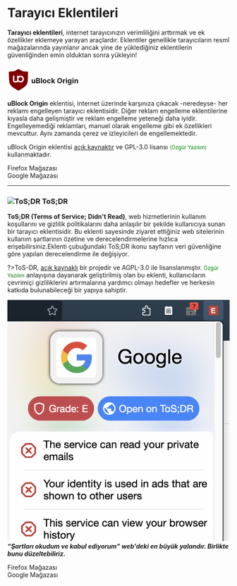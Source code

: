<!-- NOTLAR
 - Bu içerik halihazırda yazılmıştır. İçerik içinde ekleme yapma yada düzeltme yapma ihtiyacı yoksa değişiklik yapmanız önerilmez. Uygulama önerilerine ekleme yapmak isterseniz, eklenen diğer uygulamaların kalitesinde olmasına özen gösteriniz.
 - Tablo eklemeyi unutmayın
 - Uygun görseller eklemeyi unutmayın.
 - İçerik kuralları ve ekleme yapmak sayfalarını ziyaret edebilirsiniz -->

# Tarayıcı Eklentileri

**Tarayıcı eklentileri**, internet tarayıcınızın verimliliğini arttırmak ve ek özellikler eklemeye yarayan araçlardır. Eklentiler genellikle tarayıcıların resmî mağazalarında yayınlanır ancak yine de yüklediğiniz eklentilerin güvenliğinden emin olduktan sonra yükleyin!

### <span style="display: inline-block; vertical-align: middle;"><img src="docs/images/ublock.png" alt="uBlock Origin" style="width: 50px; height: auto;"> </span> <span style="display: inline-block; vertical-align: middle;"> uBlock Origin

**uBlock Origin** eklentisi, internet üzerinde karşınıza çıkacak -neredeyse- her reklamı engelleyen tarayıcı eklentisidir. Diğer reklam engelleme eklentilerine kıyasla daha gelişmiştir ve reklam engelleme yeteneği daha iyidir. Engelleyemediği reklamları, manuel olarak engelleme gibi ek özellikleri mevcuttur. Aynı zamanda çerez ve izleyicileri de engellemektedir.

uBlock Origin eklentisi [açık kaynaktır](https://github.com/gorhill/uBlock) ve GPL-3.0 lisansı <span style="color: green;"><small>(Özgür Yazılım)</small></span> kullanmaktadır.

<div class="web-store-container">
 <div class="web-store-box">
 <i class="fab fa-firefox"></i>
 <div class="title">
 <a href="https://addons.mozilla.org/tr/firefox/addon/ublock-origin/" target="_blank" style="color: inherit; text-decoration: none;">Firefox Mağazası</a>
 </div>
 </div>
 <div class="web-store-box">
 <i class="fab fa-google"></i>
 <div class="title">
 <a href="https://chromewebstore.google.com/detail/ublock-origin-lite/ddkjiahejlhfcafbddmgiahcphecmpfh" target="_blank" style="color: inherit; text-decoration: none;">Google Mağazası</a>
 </div>
 </div>
</div>

---

### <span style="display: inline-block; vertical-align: middle;"><img src="https://avatars.githubusercontent.com/u/3402969?s=200&v=4" alt="ToS;DR" style="width: 50px; height: auto;"> </span> <span style="display: inline-block; vertical-align: middle;"> ToS;DR

**ToS;DR (Terms of Service; Didn't Read)**, web hizmetlerinin kullanım koşullarını ve gizlilik politikalarını daha anlaşılır bir şekilde kullanıcıya sunan bir tarayıcı eklentisidir. Bu eklenti sayesinde ziyaret ettiğiniz web sitelerinin kullanım şartlarının özetine ve derecelendirmelerine hızlıca erişebilirsiniz.Eklenti çubuğundaki ToS;DR ikonu sayfanın veri güvenliğine göre yapılan derecelendirme ile değişiyor.

?>ToS-DR, [açık kaynaklı](https://github.com/tosdr/browser-extensions) bir projedir ve AGPL-3.0 ile lisanslanmıştır. <span style="color: green;"><small>Özgür Yazılım</small></span> anlayışına dayanarak geliştirilmiş olan bu eklenti, kullanıcıların çevrimiçi gizliliklerini artırmalarına yardımcı olmayı hedefler ve herkesin katkıda bulunabileceği bir yapıya sahiptir.

![TosDR](https://raw.githubusercontent.com/odk-0160/guvendekal.org/dac1a5adac1fbbf309ce2fee06706a1fb3772675/docs/images/tosdr.png)
_**“Şartları okudum ve kabul ediyorum” web'deki en büyük yalandır. Birlikte bunu düzeltebiliriz.**_

<div class="web-store-container">
 <div class="web-store-box">
 <i class="fab fa-firefox"></i>
 <div class="title">
 <a href="https://addons.mozilla.org/tr/firefox/addon/terms-of-service-didnt-read/" target="_blank" style="color: inherit; text-decoration: none;">Firefox Mağazası</a>
 </div>
 </div>
 <div class="web-store-box">
 <i class="fab fa-google"></i>
 <div class="title">
 <a href="https://chromewebstore.google.com/detail/terms-of-service-didn%E2%80%99t-r/hjdoplcnndgiblooccencgcggcoihigg" target="_blank" style="color: inherit; text-decoration: none;">Google Mağazası</a>
 </div>
 </div>
</div>
